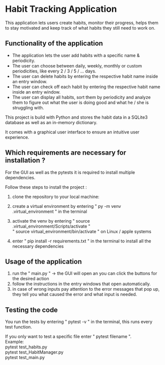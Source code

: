 # Habit Tracking Application
This application lets users create habits, monitor their progress, helps them to stay motivated and keep track of what habits they still need to work on.

## Functionality of the application
* The application lets the user add habits with a specific name & periodicity.  
* The user can choose between daily, weekly, monthly or custom periodicities, like every 2 / 3 / 5 / ... days.  
* The user can delete habits by entering the respective habit name inside an entry window.  
* The user can check off each habit by entering the respective habit name inside an entry window.  
* The user can display all habits, sort them by periodicity and analyze them to figure out what the user is doing good and what he / she is struggling with.  

This project is build with Python and stores the habit data in a SQLite3 database as well as an in-memory dictionary.  

It comes with a graphical user interface to ensure an intuitive user experience.  



## Which requirements are necessary for installation ? 
For the GUI as well as the pytests it is required to install multiple dependencies.  

Follow these steps to install the project :  

1. clone the repository to your local machine:  

2. create a virtual environment by entering 
    " py -m venv .virtual_environment " in the terminal  

3. activate the venv by entering " source .virtual_environment/Scripts/activate "    
" source virtual_environment/bin/activate " on Linux / apple systems  

4. enter " pip install -r requirements.txt " in the terminal to install all the necessary dependencies  

## Usage of the application

1. run the " main.py " -> the GUI will open an you can click the buttons for the desired action  
2. follow the instructions in the entry windows that open automatically.  
3. in case of wrong inputs pay attention to the error messages that pop up, they tell you what caused the error and what input is needed.  

## Testing the code

You run the tests by entering " pytest -v " in the terminal, this runs every test function.  

If you only want to test a specific file enter " pytest filename ".  
Example:  
pytest test_habits.py  
pytest test_HabitManager.py  
pytest test_main.py  

